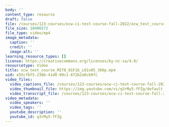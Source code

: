 ```yaml
---
body: ''
content_type: resource
draft: false
file: /courses/123-courses/ocw-ci-test-course-fall-2022/ocw_test_course_mit8_01f16_l01v05_360p_360p_16_9.mp4
file_size: 18406572
file_type: video/mp4
image_metadata:
  caption: ''
  credit: ''
  image-alt: ''
learning_resource_types: []
license: https://creativecommons.org/licenses/by-nc-sa/4.0/
resourcetype: Video
title: ocw_test_course_MIT8_01F16_L01v05_360p.mp4
uid: e55cfbf5-238b-41d0-99c1-672b2a0cb9fc
video_files:
  video_captions_file: /courses/123-courses/ocw-ci-test-course-fall-2022/1c3suLiszCo2chJxohC9k-fLIqJMigbSO_transcript.webvtt
  video_thumbnail_file: https://img.youtube.com/vi/q3rMy5-fFZg/default.jpg
  video_transcript_file: /courses/123-courses/ocw-ci-test-course-fall-2022/1c3suLiszCo2chJxohC9k-fLIqJMigbSO_transcript.pdf
video_metadata:
  video_speakers: ''
  video_tags: ''
  youtube_description: ''
  youtube_id: q3rMy5-fFZg
---
```

